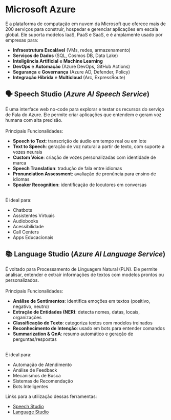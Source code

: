 # Microsoft Azure
É a plataforma de computação em nuvem da Microsoft que oferece mais de 200 serviços para construir, hospedar e gerenciar aplicações em escala global. Ele suporta modelos IaaS, PaaS e SaaS, e é amplamente usado por empresas para:
- **Infraestrutura Escalável** (VMs, redes, armazenamento)
- **Serviços de Dados** (SQL, Cosmos DB, Data Lake)
- **Inteligência Artificial** e **Machine Learning**
- **DevOps** e **Automação** (Azure DevOps, GitHub Actions)
- **Segurança** e **Governança** (Azure AD, Defender, Policy)
- **Integração Híbrida** e **Multicloud** (Arc, ExpressRoute)

## 🗣️ Speech Studio (_Azure AI Speech Service_)
É uma interface web no-code para explorar e testar os recursos do serviço de Fala do Azure. Ele permite criar aplicações que entendem e geram voz humana com alta precisão.<br>
<br>
Principais Funcionalidades:
- **Speech to Text**: transcrição de áudio em tempo real ou em lote
- **Text to Speech**: geração de voz natural a partir de texto, com suporte a vozes neurais
- **Custom Voice**: criação de vozes personalizadas com identidade de marca
- **Speech Translation**: tradução de fala entre idiomas
- **Pronunciation Assessment**: avaliação de pronúncia para ensino de idiomas
- **Speaker Recognition**: identificação de locutores em conversas
<br>
É ideal para:<br>

- Chatbots
- Assistentes Virtuais
- Audiobooks
- Acessibilidade
- Call Centers
- Apps Educacionais

## 📚 Language Studio (_Azure AI Language Service_)
É voltado para Processamento de Linguagem Natural (PLN). Ele permite analisar, entender e extrair informações de textos com modelos prontos ou personalizados.<br>
<br>
Principais Funcionalidades:
- **Análise de Sentimentos**: identifica emoções em textos (positivo, negativo, neutro)
- **Extração de Entidades (NER)**: detecta nomes, datas, locais, organizações
- **Classificação de Texto**: categoriza textos com modelos treinados
- **Reconhecimento de Intenção**: usado em bots para entender comandos
- **Summarization & QnA**: resumo automático e geração de perguntas/respostas
<br>
É ideal para:<br>

- Automação de Atendimento
- Análise de Feedback
- Mecanismos de Busca
- Sistemas de Recomendação
- Bots Inteligentes

Links para a utilização dessas ferramentas:
- [Speech Studio](https://speech.microsoft.com/portal)<br>
- [Language Studio](https://language.cognitive.azure.com/home)
